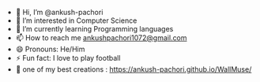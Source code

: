- 👋 Hi, I’m @ankush-pachori
- 👀 I’m interested in Computer Science
- 🌱 I’m currently learning Programming languages
- 📫 How to reach me ankushpachori1072@gmail.com
- 😄 Pronouns: He/Him
- ⚡ Fun fact: I love to play football
- 💎 one of my best creations : https://ankush-pachori.github.io/WallMuse/

<!---
ankush-pachori/ankush-pachori is a ✨ special ✨ repository because its `README.md` (this file) appears on your GitHub profile.
You can click the Preview link to take a look at your changes.
--->
